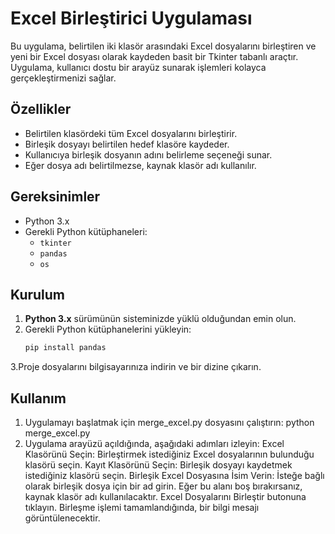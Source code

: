 # Excel Birleştirici Uygulaması

Bu uygulama, belirtilen iki klasör arasındaki Excel dosyalarını birleştiren ve yeni bir Excel dosyası olarak kaydeden basit bir Tkinter tabanlı araçtır. Uygulama, kullanıcı dostu bir arayüz sunarak işlemleri kolayca gerçekleştirmenizi sağlar.

## Özellikler

- Belirtilen klasördeki tüm Excel dosyalarını birleştirir.
- Birleşik dosyayı belirtilen hedef klasöre kaydeder.
- Kullanıcıya birleşik dosyanın adını belirleme seçeneği sunar.
- Eğer dosya adı belirtilmezse, kaynak klasör adı kullanılır.

## Gereksinimler

- Python 3.x
- Gerekli Python kütüphaneleri:
  - `tkinter`
  - `pandas`
  - `os`

## Kurulum

1. **Python 3.x** sürümünün sisteminizde yüklü olduğundan emin olun.
2. Gerekli Python kütüphanelerini yükleyin:
   ```bash
   pip install pandas
3.Proje dosyalarını bilgisayarınıza indirin ve bir dizine çıkarın.

## Kullanım
1. Uygulamayı başlatmak için merge_excel.py dosyasını çalıştırın:
python merge_excel.py
2. Uygulama arayüzü açıldığında, aşağıdaki adımları izleyin:
Excel Klasörünü Seçin: Birleştirmek istediğiniz Excel dosyalarının bulunduğu klasörü seçin.
Kayıt Klasörünü Seçin: Birleşik dosyayı kaydetmek istediğiniz klasörü seçin.
Birleşik Excel Dosyasına İsim Verin: İsteğe bağlı olarak birleşik dosya için bir ad girin. Eğer bu alanı boş bırakırsanız, kaynak klasör adı kullanılacaktır.
Excel Dosyalarını Birleştir butonuna tıklayın. Birleşme işlemi tamamlandığında, bir bilgi mesajı görüntülenecektir.
